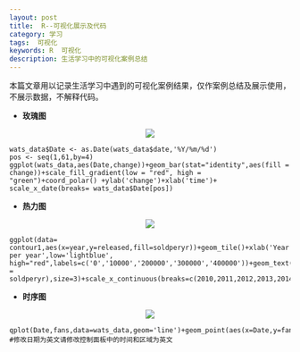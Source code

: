```yaml
---
layout: post
title:  R--可视化展示及代码
category: 学习
tags:  可视化        
keywords: R  可视化 
description: 生活学习中的可视化案例总结
---
```


本篇文章用以记录生活学习中遇到的可视化案例结果，仅作案例总结及展示使用，不展示数据，不解释代码。

*  **玫瑰图**

<div align="center"><img src="http://7xo51k.com1.z0.glb.clouddn.com/rose.png-wx"  ></div>
    
    wats_data$Date <- as.Date(wats_data$date,'%Y/%m/%d')
    pos <- seq(1,61,by=4)
    ggplot(wats_data,aes(Date,change))+geom_bar(stat="identity",aes(fill = change))+scale_fill_gradient(low = "red", high = "green")+coord_polar() +ylab('change')+xlab('time')+ scale_x_date(breaks= wats_data$Date[pos])
*  **热力图**

<div align="center"><img src="http://7xo51k.com1.z0.glb.clouddn.com/contour1.png-wx"  ></div>    

    ggplot(data= contour1,aes(x=year,y=released,fill=soldperyr))+geom_tile()+xlab('Year')+ylab("released")+scale_fill_gradient('sold per year',low='lightblue', high="red",labels=c('0','10000','200000','300000','400000'))+geom_text(aes(label = soldperyr),size=3)+scale_x_continuous(breaks=c(2010,2011,2012,2013,2014,2015))
*  **时序图**

<div align="center"><img src="http://7xo51k.com1.z0.glb.clouddn.com/tsplot.png-wx"  ></div>   

    qplot(Date,fans,data=wats_data,geom='line')+geom_point(aes(x=Date,y=fans),colour='red')+ylab('inspirits')
    #修改日期为英文请修改控制面板中的时间和区域为英文